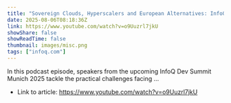 ```yaml
---
title: "Sovereign Clouds, Hyperscalers and European Alternatives: InfoQ Dev Summit Munich 2025 Preview"
date: 2025-08-06T08:18:36Z
link: https://www.youtube.com/watch?v=o9Uuzrl7jkU
showShare: false
showReadTime: false
thumbnail: images/misc.png
tags: ["infoq.com"]
---
```

In this podcast episode, speakers from the upcoming InfoQ Dev Summit Munich 2025 tackle the practical challenges facing ...

- Link to article: https://www.youtube.com/watch?v=o9Uuzrl7jkU